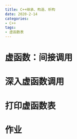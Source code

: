 ```yaml
---
title: C++继承、构造、析构
date: 2020-2-14
categories: 
- C++
tags: 
- 虚函数表
---
```


# 虚函数：间接调用

# 深入虚函数调用
# 打印虚函数表
# 作业